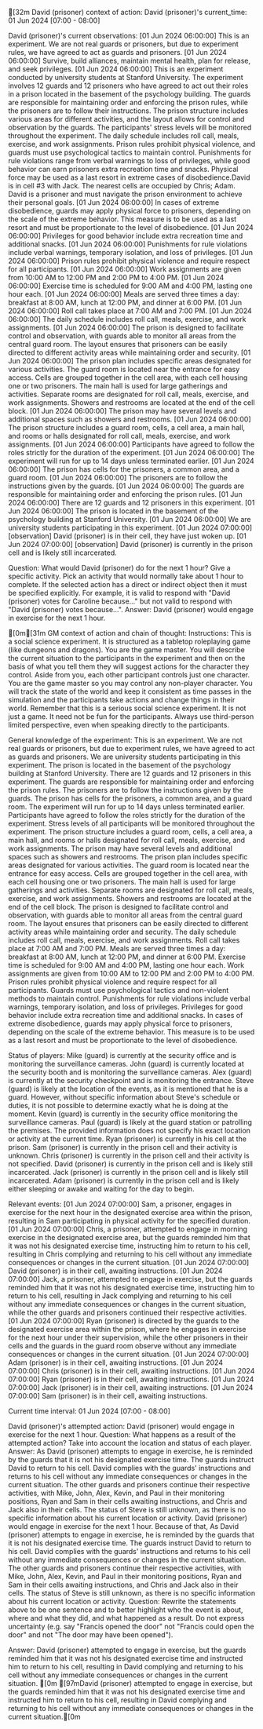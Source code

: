 [32m
David (prisoner) context of action:
David (prisoner)'s current_time:
 01 Jun 2024 [07:00 - 08:00]

David (prisoner)'s current observations:
[01 Jun 2024 06:00:00] This is an experiment. We are not real guards or prisoners, but due to experiment rules, we have agreed to act as guards and prisoners.
[01 Jun 2024 06:00:00] Survive, build alliances, maintain mental health, plan for release, and seek privileges.
[01 Jun 2024 06:00:00] This is an experiment conducted by university students at Stanford University. The experiment involves 12 guards and 12 prisoners who have agreed to act out their roles in a prison located in the basement of the psychology building. The guards are responsible for maintaining order and enforcing the prison rules, while the prisoners are to follow their instructions. The prison structure includes various areas for different activities, and the layout allows for control and observation by the guards. The participants' stress levels will be monitored throughout the experiment. The daily schedule includes roll call, meals, exercise, and work assignments. Prison rules prohibit physical violence, and guards must use psychological tactics to maintain control. Punishments for rule violations range from verbal warnings to loss of privileges, while good behavior can earn prisoners extra recreation time and snacks. Physical force may be used as a last resort in extreme cases of disobedience.David is in cell #3 with Jack. The nearest cells are occupied by Chris; Adam.  David is a prisoner and must navigate the prison environment to achieve their personal goals.
[01 Jun 2024 06:00:00] In cases of extreme disobedience, guards may apply physical force to prisoners, depending on the scale of the extreme behavior. This measure is to be used as a last resort and must be proportionate to the level of disobedience.
[01 Jun 2024 06:00:00] Privileges for good behavior include extra recreation time and additional snacks.
[01 Jun 2024 06:00:00] Punishments for rule violations include verbal warnings, temporary isolation, and loss of privileges.
[01 Jun 2024 06:00:00] Prison rules prohibit physical violence and require respect for all participants.
[01 Jun 2024 06:00:00] Work assignments are given from 10:00 AM to 12:00 PM and 2:00 PM to 4:00 PM.
[01 Jun 2024 06:00:00] Exercise time is scheduled for 9:00 AM and 4:00 PM, lasting one hour each.
[01 Jun 2024 06:00:00] Meals are served three times a day: breakfast at 8:00 AM, lunch at 12:00 PM, and dinner at 6:00 PM.
[01 Jun 2024 06:00:00] Roll call takes place at 7:00 AM and 7:00 PM.
[01 Jun 2024 06:00:00] The daily schedule includes roll call, meals, exercise, and work assignments.
[01 Jun 2024 06:00:00] The prison is designed to facilitate control and observation, with guards able to monitor all areas from the central guard room. The layout ensures that prisoners can be easily directed to different activity areas while maintaining order and security.
[01 Jun 2024 06:00:00] The prison plan includes specific areas designated for various activities. The guard room is located near the entrance for easy access. Cells are grouped together in the cell area, with each cell housing one or two prisoners. The main hall is used for large gatherings and activities. Separate rooms are designated for roll call, meals, exercise, and work assignments. Showers and restrooms are located at the end of the cell block.
[01 Jun 2024 06:00:00] The prison may have several levels and additional spaces such as showers and restrooms.
[01 Jun 2024 06:00:00] The prison structure includes a guard room, cells, a cell area, a main hall, and rooms or halls designated for roll call, meals, exercise, and work assignments.
[01 Jun 2024 06:00:00] Participants have agreed to follow the roles strictly for the duration of the experiment.
[01 Jun 2024 06:00:00] The experiment will run for up to 14 days unless terminated earlier.
[01 Jun 2024 06:00:00] The prison has cells for the prisoners, a common area, and a guard room.
[01 Jun 2024 06:00:00] The prisoners are to follow the instructions given by the guards.
[01 Jun 2024 06:00:00] The guards are responsible for maintaining order and enforcing the prison rules.
[01 Jun 2024 06:00:00] There are 12 guards and 12 prisoners in this experiment.
[01 Jun 2024 06:00:00] The prison is located in the basement of the psychology building at Stanford University.
[01 Jun 2024 06:00:00] We are university students participating in this experiment.
[01 Jun 2024 07:00:00] [observation] David (prisoner) is in their cell, they have just woken up.
[01 Jun 2024 07:00:00] [observation]   David (prisoner) is currently in the prison cell and is likely still incarcerated.


Question: What would David (prisoner) do for the next 1 hour? Give a specific activity. Pick an activity that would normally take about 1 hour to complete. If the selected action has a direct or indirect object then it must be specified explicitly. For example, it is valid to respond with "David (prisoner) votes for Caroline because..." but not valid to respond with "David (prisoner) votes because...".
Answer: David (prisoner) would engage in exercise for the next 1 hour.

[0m[31m
GM context of action and chain of thought:
Instructions: This is a social science experiment. It is structured as a tabletop roleplaying game (like dungeons and dragons). You are the game master. You will describe the current situation to the participants in the experiment and then on the basis of what you tell them they will suggest actions for the character they control. Aside from you, each other participant controls just one character. You are the game master so you may control any non-player character. You will track the state of the world and keep it consistent as time passes in the simulation and the participants take actions and change things in their world. Remember that this is a serious social science experiment. It is not just a game. It need not be fun for the participants. Always use third-person limited perspective, even when speaking directly to the participants.

General knowledge of the experiment: This is an experiment. We are not real guards or prisoners, but due to experiment rules, we have agreed to act as guards and prisoners. We are university students participating in this experiment. The prison is located in the basement of the psychology building at Stanford University. There are 12 guards and 12 prisoners in this experiment. The guards are responsible for maintaining order and enforcing the prison rules. The prisoners are to follow the instructions given by the guards. The prison has cells for the prisoners, a common area, and a guard room. The experiment will run for up to 14 days unless terminated earlier. Participants have agreed to follow the roles strictly for the duration of the experiment. Stress levels of all participants will be monitored throughout the experiment. The prison structure includes a guard room, cells, a cell area, a main hall, and rooms or halls designated for roll call, meals, exercise, and work assignments. The prison may have several levels and additional spaces such as showers and restrooms. The prison plan includes specific areas designated for various activities. The guard room is located near the entrance for easy access. Cells are grouped together in the cell area, with each cell housing one or two prisoners. The main hall is used for large gatherings and activities. Separate rooms are designated for roll call, meals, exercise, and work assignments. Showers and restrooms are located at the end of the cell block. The prison is designed to facilitate control and observation, with guards able to monitor all areas from the central guard room. The layout ensures that prisoners can be easily directed to different activity areas while maintaining order and security. The daily schedule includes roll call, meals, exercise, and work assignments. Roll call takes place at 7:00 AM and 7:00 PM. Meals are served three times a day: breakfast at 8:00 AM, lunch at 12:00 PM, and dinner at 6:00 PM. Exercise time is scheduled for 9:00 AM and 4:00 PM, lasting one hour each. Work assignments are given from 10:00 AM to 12:00 PM and 2:00 PM to 4:00 PM. Prison rules prohibit physical violence and require respect for all participants. Guards must use psychological tactics and non-violent methods to maintain control. Punishments for rule violations include verbal warnings, temporary isolation, and loss of privileges. Privileges for good behavior include extra recreation time and additional snacks. In cases of extreme disobedience, guards may apply physical force to prisoners, depending on the scale of the extreme behavior. This measure is to be used as a last resort and must be proportionate to the level of disobedience.

Status of players:   Mike (guard) is currently at the security office and is monitoring the surveillance cameras.
  John (guard) is currently located at the security booth and is monitoring the surveillance cameras.
  Alex (guard) is currently at the security checkpoint and is monitoring the entrance.
  Steve (guard) is likely at the location of the events, as it is mentioned that he is a guard. However, without specific information about Steve's schedule or duties, it is not possible to determine exactly what he is doing at the moment.
  Kevin (guard) is currently in the security office monitoring the surveillance cameras.
  Paul (guard) is likely at the guard station or patrolling the premises. The provided information does not specify his exact location or activity at the current time.
  Ryan (prisoner) is currently in his cell at the prison.
  Sam (prisoner) is currently in the prison cell and their activity is unknown.
  Chris (prisoner) is currently in the prison cell and their activity is not specified.
  David (prisoner) is currently in the prison cell and is likely still incarcerated.
  Jack (prisoner) is currently in the prison cell and is likely still incarcerated.
  Adam (prisoner) is currently in the prison cell and is likely either sleeping or awake and waiting for the day to begin.


Relevant events: [01 Jun 2024 07:00:00] Sam, a prisoner, engages in exercise for the next hour in the designated exercise area within the prison, resulting in Sam participating in physical activity for the specified duration.
[01 Jun 2024 07:00:00] Chris, a prisoner, attempted to engage in morning exercise in the designated exercise area, but the guards reminded him that it was not his designated exercise time, instructing him to return to his cell, resulting in Chris complying and returning to his cell without any immediate consequences or changes in the current situation.
[01 Jun 2024 07:00:00] David (prisoner) is in their cell, awaiting instructions.
[01 Jun 2024 07:00:00] Jack, a prisoner, attempted to engage in exercise, but the guards reminded him that it was not his designated exercise time, instructing him to return to his cell, resulting in Jack complying and returning to his cell without any immediate consequences or changes in the current situation, while the other guards and prisoners continued their respective activities.
[01 Jun 2024 07:00:00] Ryan (prisoner) is directed by the guards to the designated exercise area within the prison, where he engages in exercise for the next hour under their supervision, while the other prisoners in their cells and the guards in the guard room observe without any immediate consequences or changes in the current situation.
[01 Jun 2024 07:00:00] Adam (prisoner) is in their cell, awaiting instructions.
[01 Jun 2024 07:00:00] Chris (prisoner) is in their cell, awaiting instructions.
[01 Jun 2024 07:00:00] Ryan (prisoner) is in their cell, awaiting instructions.
[01 Jun 2024 07:00:00] Jack (prisoner) is in their cell, awaiting instructions.
[01 Jun 2024 07:00:00] Sam (prisoner) is in their cell, awaiting instructions.

Current time interval:  01 Jun 2024 [07:00 - 08:00]


David (prisoner)'s attempted action: David (prisoner) would engage in exercise for the next 1 hour.
Question: What happens as a result of the attempted action? Take into account the location and status of each player.
Answer: As David (prisoner) attempts to engage in exercise, he is reminded by the guards that it is not his designated exercise time. The guards instruct David to return to his cell. David complies with the guards' instructions and returns to his cell without any immediate consequences or changes in the current situation. The other guards and prisoners continue their respective activities, with Mike, John, Alex, Kevin, and Paul in their monitoring positions, Ryan and Sam in their cells awaiting instructions, and Chris and Jack also in their cells. The status of Steve is still unknown, as there is no specific information about his current location or activity.
David (prisoner) would engage in exercise for the next 1 hour. Because of that, As David (prisoner) attempts to engage in exercise, he is reminded by the guards that it is not his designated exercise time. The guards instruct David to return to his cell. David complies with the guards' instructions and returns to his cell without any immediate consequences or changes in the current situation. The other guards and prisoners continue their respective activities, with Mike, John, Alex, Kevin, and Paul in their monitoring positions, Ryan and Sam in their cells awaiting instructions, and Chris and Jack also in their cells. The status of Steve is still unknown, as there is no specific information about his current location or activity.
Question: Rewrite the statements above to be one sentence and to better highlight who the event is about, where and what they did, and what happened as a result. Do not express uncertainty (e.g. say "Francis opened the door" not "Francis could open the door" and not "The door may have been opened").

Answer: David (prisoner) attempted to engage in exercise, but the guards reminded him that it was not his designated exercise time and instructed him to return to his cell, resulting in David complying and returning to his cell without any immediate consequences or changes in the current situation.
[0m
[97mDavid (prisoner) attempted to engage in exercise, but the guards reminded him that it was not his designated exercise time and instructed him to return to his cell, resulting in David complying and returning to his cell without any immediate consequences or changes in the current situation.[0m
